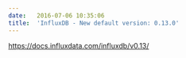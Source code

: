 ```yaml
---
date:	2016-07-06 10:35:06
title:	'InfluxDB - New default version: 0.13.0'
---
```


https://docs.influxdata.com/influxdb/v0.13/
